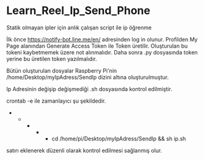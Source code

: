 # Learn_Reel_Ip_Send_Phone
Statik olmayan ipler için anlık çalışan script ile ip öğrenme

İlk önce https://notify-bot.line.me/en/ adresinden log in olunur.
Profilden My Page alanından Generate Access Token ile Token üretilir.
Oluşturulan bu tokeni kaybetmemek üzere not alınmalıdır.
Daha sonra .py dosyasında token yerine bu üretilen token yazılmalıdır.

Bütün oluşturulan dosyalar Raspberry Pi'nin /home/Desktop/myIpAdress/SendIp dizini altına oluşturulmuştur.

Ip Adresinin değişip değişmediği .sh dosyasında kontrol edilmiştir.

crontab -e ile zamanlayıcı şu şekildedir.
* * * * * cd /home/pi/Desktop/myIpAdress/SendIp && sh ip.sh

satırı eklenerek düzenli olarak kontrol edilmesi sağlanmış olur.
